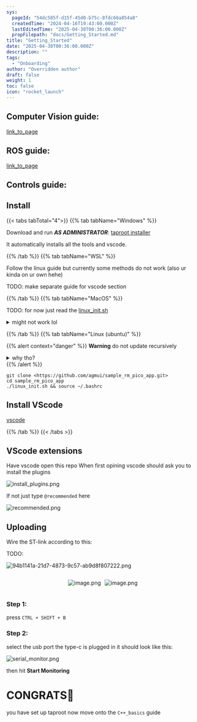 ```yaml
---
sys:
  pageId: "54dc585f-d15f-45d0-b75c-8fdc66a854a8"
  createdTime: "2024-04-16T19:43:00.000Z"
  lastEditedTime: "2025-04-30T00:36:00.000Z"
  propFilepath: "docs/Getting_Started.md"
title: "Getting_Started"
date: "2025-04-30T00:36:00.000Z"
description: ""
tags:
  - "Onboarding"
author: "Overridden author"
draft: false
weight: 1
toc: false
icon: "rocket_launch"
---
```


## Computer Vision guide:

[link_to_page](86d45bc0-388b-4d26-8848-44f255f73d0e)

## ROS guide:

[link_to_page](3c76c1de-ec8f-46d6-8b0a-294005edc2d5)

## Controls guide:

## Install

{{< tabs tabTotal="4">}}
{{% tab tabName="Windows" %}}

Download and run _**AS ADMINISTRATOR**_: [taproot installer](https://github.com/Thornbots/TeachingFreshies/releases/tag/1.0)

It automatically installs all the tools and vscode.

{{% /tab %}}
{{% tab tabName="WSL" %}}

Follow the linux guide but currently some methods do not work (also ur kinda on ur own hehe)

TODO: make separate guide for vscode section

{{% /tab %}}
{{% tab tabName="MacOS" %}}

TODO: for now just read the [linux_init.sh](https://github.com/agmui/sample_rm_pico_app/blob/main/linux_init.sh)

<details>
<summary>might not work lol</summary>

`brew install libusb pkg-config`

Next install: [vscode](https://code.visualstudio.com/Download)

</details>

{{% /tab %}}
{{% tab tabName="Linux (ubuntu)" %}}

{{% alert context="danger" %}}
**Warning** do not update recursively
<details>
<summary>why tho?</summary>
There are some submodules that may go on for a while (like tinyusb) and I highly
recommend you don't need to get them.
If you want to see what submodules I update just look in `linux_init.sh`
</details>
{{% /alert %}}

```shell
git clone <https://github.com/agmui/sample_rm_pico_app.git>
cd sample_rm_pico_app
./linux_init.sh && source ~/.bashrc
```

## Install VScode

[vscode](https://code.visualstudio.com/Download)

{{% /tab %}}
{{< /tabs >}}

## VScode extensions

Have vscode open this repo
When first opining vscode should ask you to install the plugins

![install_plugins.png](https://prod-files-secure.s3.us-west-2.amazonaws.com/d518164a-d88e-44d1-a4ee-3adb3bd8bce0/89bd30f0-1825-4e77-867b-0a41ce370880/install_plugins.png?X-Amz-Algorithm=AWS4-HMAC-SHA256&X-Amz-Content-Sha256=UNSIGNED-PAYLOAD&X-Amz-Credential=ASIAZI2LB4667AJFLOBW%2F20250705%2Fus-west-2%2Fs3%2Faws4_request&X-Amz-Date=20250705T200828Z&X-Amz-Expires=3600&X-Amz-Security-Token=IQoJb3JpZ2luX2VjEEMaCXVzLXdlc3QtMiJIMEYCIQCBv371MA0%2FzGa8tJr%2FysoSJIvduidkHgG3yEvWX6tgYAIhAJ20yav8k%2FAGN62Z607u3XQymY%2FTSdSTrPG8DLOpNA86Kv8DCEwQABoMNjM3NDIzMTgzODA1IgwHqYKU7JcbsFeCHQYq3APkU2h7OeIbjs8DQXaQAQXjsls%2FklLSIFLLgz5xj7y1dtZpYzA5Ng1sZGR5uruY4nP%2FjIz%2B0kMKb6NBv8XbP3Jo4jWjdARaAbXT4VRyh481nOdIafaUdoY4VeadCp7DdzPLmVahu%2F2jLOdv87glUt5RrKYo9SbEWzcm9RE3E1L%2FJBBskAlzpTm3UwpnzfQnyR6GLUO56U5gtJjheNglbfwGjmWTHNPnga076xGPAvq4oq2I0OUIrDLs%2BKek7iqxXwpimMCo6nmX%2FJptVJUqqlGBwuI%2FV0nwk3TuZ%2BFwvKs%2Bwe0dkRbMPu6UU02E7LfBal6jAIubT3Bumc51nyjSSKmLOOJtItjpq54l7Yv2b8oYbO%2BkEHL%2BPsnSN1goi5gUZdf%2BjGDjUOFVkAvwPD57%2FvHXUmxjzcPxwWMJz4BTNeqc3fqDsrpGXidj%2B3v0I00TJQ9w7Ou2jcj1er6ybAA67hrQcVv%2FcNEkOeYwgI4v%2FkVQ40n14OKeoDgHyb33tmqArhiw7CD5mfUZhHyiI5IdjfnMY0%2FvzFhj5RhIu8vDyTOffmlHrt4MgBNjKIhuNSZ08tumrt8kj4wzeBe3WBk3ObJ2BdaY%2FZDROiTbDTDmS2q%2FTBbtln2aaHsD%2F%2B54BjDV5qXDBjqkAYEo%2B08pYnUPg2Kow7rurLNK0w0Id74eO9xAtNdJ06ag1sF9ulP2iplCcJ93Sa98QAXHu6Dp8cnZEvpQd4xVo8autTJzEJcsKzJVlDYSdvRbFi0FVHwGFaF5gL2R64TabXsx98Z%2BplbeewQpP8yFkffoJBwFRrsFfJlXm%2BN5fmRyE5j0UgYRplsry3eSikW8SEu51I5ZDrJFWxi4tMgKo2ienden&X-Amz-Signature=2c6a6891e8e57f6874886ace7afe6300db490dcd54f662a6f339af0786416f53&X-Amz-SignedHeaders=host&x-amz-checksum-mode=ENABLED&x-id=GetObject)

If not just type `@recommended` here  

![recommended.png](https://prod-files-secure.s3.us-west-2.amazonaws.com/d518164a-d88e-44d1-a4ee-3adb3bd8bce0/61e661e9-5d85-4dfc-be0d-8d2097a5e793/recommended.png?X-Amz-Algorithm=AWS4-HMAC-SHA256&X-Amz-Content-Sha256=UNSIGNED-PAYLOAD&X-Amz-Credential=ASIAZI2LB4667AJFLOBW%2F20250705%2Fus-west-2%2Fs3%2Faws4_request&X-Amz-Date=20250705T200828Z&X-Amz-Expires=3600&X-Amz-Security-Token=IQoJb3JpZ2luX2VjEEMaCXVzLXdlc3QtMiJIMEYCIQCBv371MA0%2FzGa8tJr%2FysoSJIvduidkHgG3yEvWX6tgYAIhAJ20yav8k%2FAGN62Z607u3XQymY%2FTSdSTrPG8DLOpNA86Kv8DCEwQABoMNjM3NDIzMTgzODA1IgwHqYKU7JcbsFeCHQYq3APkU2h7OeIbjs8DQXaQAQXjsls%2FklLSIFLLgz5xj7y1dtZpYzA5Ng1sZGR5uruY4nP%2FjIz%2B0kMKb6NBv8XbP3Jo4jWjdARaAbXT4VRyh481nOdIafaUdoY4VeadCp7DdzPLmVahu%2F2jLOdv87glUt5RrKYo9SbEWzcm9RE3E1L%2FJBBskAlzpTm3UwpnzfQnyR6GLUO56U5gtJjheNglbfwGjmWTHNPnga076xGPAvq4oq2I0OUIrDLs%2BKek7iqxXwpimMCo6nmX%2FJptVJUqqlGBwuI%2FV0nwk3TuZ%2BFwvKs%2Bwe0dkRbMPu6UU02E7LfBal6jAIubT3Bumc51nyjSSKmLOOJtItjpq54l7Yv2b8oYbO%2BkEHL%2BPsnSN1goi5gUZdf%2BjGDjUOFVkAvwPD57%2FvHXUmxjzcPxwWMJz4BTNeqc3fqDsrpGXidj%2B3v0I00TJQ9w7Ou2jcj1er6ybAA67hrQcVv%2FcNEkOeYwgI4v%2FkVQ40n14OKeoDgHyb33tmqArhiw7CD5mfUZhHyiI5IdjfnMY0%2FvzFhj5RhIu8vDyTOffmlHrt4MgBNjKIhuNSZ08tumrt8kj4wzeBe3WBk3ObJ2BdaY%2FZDROiTbDTDmS2q%2FTBbtln2aaHsD%2F%2B54BjDV5qXDBjqkAYEo%2B08pYnUPg2Kow7rurLNK0w0Id74eO9xAtNdJ06ag1sF9ulP2iplCcJ93Sa98QAXHu6Dp8cnZEvpQd4xVo8autTJzEJcsKzJVlDYSdvRbFi0FVHwGFaF5gL2R64TabXsx98Z%2BplbeewQpP8yFkffoJBwFRrsFfJlXm%2BN5fmRyE5j0UgYRplsry3eSikW8SEu51I5ZDrJFWxi4tMgKo2ienden&X-Amz-Signature=ae22d3a9c1ac5fa87e6d0946ff45fb7d34af0d3f249b202fbefae9bbb8401043&X-Amz-SignedHeaders=host&x-amz-checksum-mode=ENABLED&x-id=GetObject)

## Uploading

Wire the ST-link according to this:

TODO:

![94b1141a-21d7-4873-9c57-ab9d8f807222.png](https://prod-files-secure.s3.us-west-2.amazonaws.com/d518164a-d88e-44d1-a4ee-3adb3bd8bce0/e5fad17d-ab82-4300-9f4c-505ab4b1202c/94b1141a-21d7-4873-9c57-ab9d8f807222.png?X-Amz-Algorithm=AWS4-HMAC-SHA256&X-Amz-Content-Sha256=UNSIGNED-PAYLOAD&X-Amz-Credential=ASIAZI2LB4667AJFLOBW%2F20250705%2Fus-west-2%2Fs3%2Faws4_request&X-Amz-Date=20250705T200828Z&X-Amz-Expires=3600&X-Amz-Security-Token=IQoJb3JpZ2luX2VjEEMaCXVzLXdlc3QtMiJIMEYCIQCBv371MA0%2FzGa8tJr%2FysoSJIvduidkHgG3yEvWX6tgYAIhAJ20yav8k%2FAGN62Z607u3XQymY%2FTSdSTrPG8DLOpNA86Kv8DCEwQABoMNjM3NDIzMTgzODA1IgwHqYKU7JcbsFeCHQYq3APkU2h7OeIbjs8DQXaQAQXjsls%2FklLSIFLLgz5xj7y1dtZpYzA5Ng1sZGR5uruY4nP%2FjIz%2B0kMKb6NBv8XbP3Jo4jWjdARaAbXT4VRyh481nOdIafaUdoY4VeadCp7DdzPLmVahu%2F2jLOdv87glUt5RrKYo9SbEWzcm9RE3E1L%2FJBBskAlzpTm3UwpnzfQnyR6GLUO56U5gtJjheNglbfwGjmWTHNPnga076xGPAvq4oq2I0OUIrDLs%2BKek7iqxXwpimMCo6nmX%2FJptVJUqqlGBwuI%2FV0nwk3TuZ%2BFwvKs%2Bwe0dkRbMPu6UU02E7LfBal6jAIubT3Bumc51nyjSSKmLOOJtItjpq54l7Yv2b8oYbO%2BkEHL%2BPsnSN1goi5gUZdf%2BjGDjUOFVkAvwPD57%2FvHXUmxjzcPxwWMJz4BTNeqc3fqDsrpGXidj%2B3v0I00TJQ9w7Ou2jcj1er6ybAA67hrQcVv%2FcNEkOeYwgI4v%2FkVQ40n14OKeoDgHyb33tmqArhiw7CD5mfUZhHyiI5IdjfnMY0%2FvzFhj5RhIu8vDyTOffmlHrt4MgBNjKIhuNSZ08tumrt8kj4wzeBe3WBk3ObJ2BdaY%2FZDROiTbDTDmS2q%2FTBbtln2aaHsD%2F%2B54BjDV5qXDBjqkAYEo%2B08pYnUPg2Kow7rurLNK0w0Id74eO9xAtNdJ06ag1sF9ulP2iplCcJ93Sa98QAXHu6Dp8cnZEvpQd4xVo8autTJzEJcsKzJVlDYSdvRbFi0FVHwGFaF5gL2R64TabXsx98Z%2BplbeewQpP8yFkffoJBwFRrsFfJlXm%2BN5fmRyE5j0UgYRplsry3eSikW8SEu51I5ZDrJFWxi4tMgKo2ienden&X-Amz-Signature=05128464dfaefc3479b616f81915bc34f22d460bbff0504ce7491ea7e63b3bf0&X-Amz-SignedHeaders=host&x-amz-checksum-mode=ENABLED&x-id=GetObject)

<div style="display: flex;flex-direction: row; column-gap:10px; max-width: 630px;justify-content: center;">
<div>

![image.png](https://prod-files-secure.s3.us-west-2.amazonaws.com/d518164a-d88e-44d1-a4ee-3adb3bd8bce0/210ecb78-1116-4d7b-b9b7-2292f66fa2c2/image.png?X-Amz-Algorithm=AWS4-HMAC-SHA256&X-Amz-Content-Sha256=UNSIGNED-PAYLOAD&X-Amz-Credential=ASIAZI2LB466YAQ53MZ7%2F20250705%2Fus-west-2%2Fs3%2Faws4_request&X-Amz-Date=20250705T200832Z&X-Amz-Expires=3600&X-Amz-Security-Token=IQoJb3JpZ2luX2VjEEEaCXVzLXdlc3QtMiJHMEUCIQDp7S%2Bitx6BO9sZ%2F%2B7p%2F%2FJtTgs8T%2BcALpTY0rdzA8a3PwIgFtuHLImaO%2FlSH2qZ8M3w2dm6ItCOosD7x6qhq6jUcYYq%2FwMISRAAGgw2Mzc0MjMxODM4MDUiDP%2BesXGLxHfR22m%2BZircA5ijMRuxXtwQjOWKQg3O4htEa5pS9zdSHzrVyRqY6MKpEz4uEPjV3IgTqd64Ino210o9ZShrNAShqR%2F6UQ5bErVy0%2Bdix5VEqFf7636b3C1B3qum6cBs0nTEwuluJJpfZ0my2JrEClf1eqioVSfHlUkNZbBaUl%2BRr18tBYrzsYyl5GQpBa5ufpQDMXV%2BBi03G%2BT%2B2GpBnl83RJLHm7Y7qa1vj91xftTH4pXPzkmmzKQnt5foSfiIIun%2FWzG0lYlh%2FaKHo0oFPbloSmhCnGEIsX5BHKPe35JCRTx4ThVO3pGJJeYBFl68ZOtvvU3Jlh18J5bjTdKV6ivcYt6oUPZpcHhg%2FubeCNgw%2FtYok8zNjdE8fA5sLt0YHiF9AV2yUYQSfLXsFSbRPev%2BzIQ4BPMG0dghG1dfgg8DEKPIn4V%2BiGasI0dp%2Bi44J%2FdjdLGqA1NEaD9mIL6DI14JrVBUN%2BQ8ljX4cix%2B6HHLwVQCsNcRPdlRN0hFL6nbIoljKVpYVFo3Sgh9hzJv8LCGRk1tMBC%2BO8OVa2%2Fx8gxG0kW8duxP8TkZltMyEMd9%2Bvakqf5IZyTdx2325BY0ic8nwlJYk5mO9U%2BpEXecI2YhV0GwDOerZSj1E%2BnVIS8BZAfwFT3EMJOipcMGOqUBXNi4%2FhuQ%2Bcq3ZieAkONo9XfZ7pCsOeYUw02x889IJM02HI8u3j%2BV4JLINU0Dn7mZjWiFXbBCveZ%2Fpkklgb4J5vz%2F4h9pYPDCud7jTErel7K0Wd4GWb72spJiGnEMBwJRFKK0kLswGmSuGb5zLqiLM5Yks8xYiJCvdDie8zFg1cHlSmWto4PysBiNJjSHUILpBxm5ujFbM24ZAx%2B8pAEb6F1%2B6%2BS0&X-Amz-Signature=c88a8e79f75d3285a21e8d8375e200650912391104db96ceba7861be203c00f0&X-Amz-SignedHeaders=host&x-amz-checksum-mode=ENABLED&x-id=GetObject)

</div>
<div>

![image.png](https://prod-files-secure.s3.us-west-2.amazonaws.com/d518164a-d88e-44d1-a4ee-3adb3bd8bce0/33a0fd0f-8ca6-4a86-8e09-26e95ded1fff/image.png?X-Amz-Algorithm=AWS4-HMAC-SHA256&X-Amz-Content-Sha256=UNSIGNED-PAYLOAD&X-Amz-Credential=ASIAZI2LB466UI3OGLTU%2F20250705%2Fus-west-2%2Fs3%2Faws4_request&X-Amz-Date=20250705T200832Z&X-Amz-Expires=3600&X-Amz-Security-Token=IQoJb3JpZ2luX2VjEEMaCXVzLXdlc3QtMiJGMEQCIEout5FTR0Ch0Wak1af3NUZy%2BA2rbmUdDMRzkZNuLB05AiBek6DK38uX3uc9qyuFYv4WUsNk6lm4BUrsyjznm%2BViRSr%2FAwhMEAAaDDYzNzQyMzE4MzgwNSIMfX%2BZZQIEQ6pxqx%2FYKtwDONAcr32XQchY582VqGeUBgRGcF6vQzWdDsKEfKJLG7O9dfto%2BvXMzrDjppYVDH59GlVlVZ32suy0jdklmVyv0C5gbORWe41zFgvlHPk%2FcnPH0m%2BnRXSqqClNO9DecI35KL0HgaU0B6K%2B7BtmfXrlRGEJq0j98Svb5QkPEO8aqeuyJCTX1Hoo%2F2F2PeipiqLoauONqHl6jde%2F1AzPP1g8kpxhhFlPJo2A5apFzJ5ZqbvZVFKT5vtycm0EaiKriEHY7ysj1UaEoPo6jOcVMTtffjtPtDEzimAYMCvUWueViEwzWxVqGc2QzZhVCdwLCHO8CcLSrbkAyH5QQVpbvLq1Y20Cia%2BKKOL6C5CD6DBGjrSb7ApJWaBk7B9cwsJ7o%2BO0g2zyXeW4Y4cRVkXSK0MluvXICkZtdmd4vYhbia%2BioAEbZJATJMHRqzfN1btWb7eKVLOHOnRA5iH7WOLgHNeZk7eboWrhk0WsiEVJLWujInXZKBjg9vc6pzNOd%2BOb7dAbvZD3Mvf5hVXPWyaqKQEAh%2Fuekyb6lXMOtENpM0C%2F4w0PJ2BJOHNF%2FEnkP0tlfQCEGOdM6GJ7NCg8Jib2P2qj6PdxDmuNENKPTHlGwgnX7RyFqA12ZtNv7VU%2F9V0w9%2B2lwwY6pgG6Ibak20%2BuLARHLUwM9zPjnpIJFDoCwinw37PrmQsg9vwsrQj8%2FW9jVMAqswXrOYakWqult9tKMACUbJ4fMTe19%2BiNDtRPAnriWDArBNEociYEyWn6Qzw4PPwmixLsf9W9PlUJDsWA4QLxL7OoHmgfz4Am%2FnEXNyvy1cE7hE4jXnosayRdBnhqmtCYAEmbfFk0kshZZZ1l4x%2BTui2RmIr%2FM6W6QlZE&X-Amz-Signature=5e6fb5329ae24ee72d0fc22a236c21ff9c2e1490bf78b1349c9ba562d964fbc2&X-Amz-SignedHeaders=host&x-amz-checksum-mode=ENABLED&x-id=GetObject)

</div>
</div>

### Step 1:

press `CTRL + SHIFT + B`

### Step 2:

select the usb port the type-c is plugged in it should look like this:

![serial_monitor.png](https://prod-files-secure.s3.us-west-2.amazonaws.com/d518164a-d88e-44d1-a4ee-3adb3bd8bce0/f03f4774-05d4-4393-b6a0-d5efb6d315ab/serial_monitor.png?X-Amz-Algorithm=AWS4-HMAC-SHA256&X-Amz-Content-Sha256=UNSIGNED-PAYLOAD&X-Amz-Credential=ASIAZI2LB4667AJFLOBW%2F20250705%2Fus-west-2%2Fs3%2Faws4_request&X-Amz-Date=20250705T200828Z&X-Amz-Expires=3600&X-Amz-Security-Token=IQoJb3JpZ2luX2VjEEMaCXVzLXdlc3QtMiJIMEYCIQCBv371MA0%2FzGa8tJr%2FysoSJIvduidkHgG3yEvWX6tgYAIhAJ20yav8k%2FAGN62Z607u3XQymY%2FTSdSTrPG8DLOpNA86Kv8DCEwQABoMNjM3NDIzMTgzODA1IgwHqYKU7JcbsFeCHQYq3APkU2h7OeIbjs8DQXaQAQXjsls%2FklLSIFLLgz5xj7y1dtZpYzA5Ng1sZGR5uruY4nP%2FjIz%2B0kMKb6NBv8XbP3Jo4jWjdARaAbXT4VRyh481nOdIafaUdoY4VeadCp7DdzPLmVahu%2F2jLOdv87glUt5RrKYo9SbEWzcm9RE3E1L%2FJBBskAlzpTm3UwpnzfQnyR6GLUO56U5gtJjheNglbfwGjmWTHNPnga076xGPAvq4oq2I0OUIrDLs%2BKek7iqxXwpimMCo6nmX%2FJptVJUqqlGBwuI%2FV0nwk3TuZ%2BFwvKs%2Bwe0dkRbMPu6UU02E7LfBal6jAIubT3Bumc51nyjSSKmLOOJtItjpq54l7Yv2b8oYbO%2BkEHL%2BPsnSN1goi5gUZdf%2BjGDjUOFVkAvwPD57%2FvHXUmxjzcPxwWMJz4BTNeqc3fqDsrpGXidj%2B3v0I00TJQ9w7Ou2jcj1er6ybAA67hrQcVv%2FcNEkOeYwgI4v%2FkVQ40n14OKeoDgHyb33tmqArhiw7CD5mfUZhHyiI5IdjfnMY0%2FvzFhj5RhIu8vDyTOffmlHrt4MgBNjKIhuNSZ08tumrt8kj4wzeBe3WBk3ObJ2BdaY%2FZDROiTbDTDmS2q%2FTBbtln2aaHsD%2F%2B54BjDV5qXDBjqkAYEo%2B08pYnUPg2Kow7rurLNK0w0Id74eO9xAtNdJ06ag1sF9ulP2iplCcJ93Sa98QAXHu6Dp8cnZEvpQd4xVo8autTJzEJcsKzJVlDYSdvRbFi0FVHwGFaF5gL2R64TabXsx98Z%2BplbeewQpP8yFkffoJBwFRrsFfJlXm%2BN5fmRyE5j0UgYRplsry3eSikW8SEu51I5ZDrJFWxi4tMgKo2ienden&X-Amz-Signature=9ca6188c6f8ae07f7ac01ee3646332f9554b6191b459451d5fe7f23e7e0ac5c2&X-Amz-SignedHeaders=host&x-amz-checksum-mode=ENABLED&x-id=GetObject)

then hit **Start Monitoring**

# CONGRATS🎉

you have set up taproot now move onto the `C++_basics` guide

